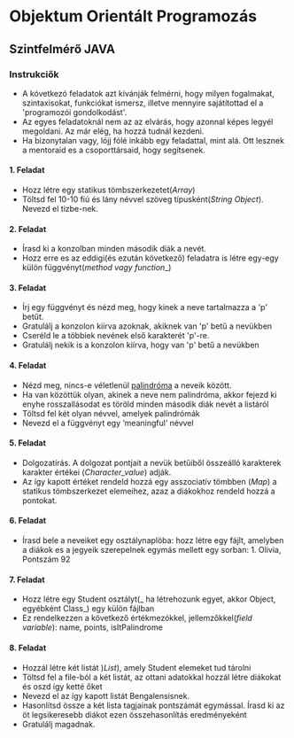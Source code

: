 # Objektum Orientált Programozás
## Szintfelmérő JAVA

### Instrukciők

* A kóvetkezó feladatok azt kívánják felmérni, hogy milyen fogalmakat, szintaxisokat, funkciókat ismersz, illetve mennyire sajátítottad el a 'programozói gondolkodást'.
* Az egyes feladatoknál nem az az elvárás, hogy azonnal képes legyél megoldani. Az már elég, ha hozzá tudnál kezdeni. 
* Ha bizonytalan vagy, lójj fólé inkább egy feladattal, mint alá. Ott lesznek a mentoraid es a csoporttársaid, hogy segítsenek.


####    1. Feladat 	
*   Hozz létre egy statikus tömbszerkezetet(_Array_)
*   Töltsd fel 10-10 fiú és lány névvel szöveg típusként(_String Object_). Nevezd el tizbe-nek.

####    2. Feladat 	
*   Írasd ki a konzolban minden második diák a nevét.
*   Hozz erre es az eddigi(és ezután következő) feladatra is létre egy-egy külön függvényt(_method vagy function__)


####    3. Feladat 
*   Írj egy függvényt és nézd meg, hogy kinek a neve tartalmazza a 'p' betűt.
*   Gratulálj a konzolon kiírva azoknak, akiknek van 'p' betű a nevükben
*   Cseréld le a többiek nevének első karakterét 'p'-re.
*   Gratulálj nekik is a konzolon kiírva, hogy van 'p' betű a nevükben
 

####    4. Feladat 
*   Nézd meg, nincs-e véletlenül [palindróma](https://hu.wikipedia.org/wiki/Palindrom) a neveik között. 
*   Ha van közöttük olyan, akinek a neve nem palindróma, akkor fejezd ki enyhe rosszallásodat es töröld minden második diák nevét a listáról
*   Töltsd fel két olyan névvel, amelyek palindrómák
*   Nevezd el a függvényt egy ‘meaningful’ névvel


####    5. Feladat 
*   Dolgozatírás. A dolgozat pontjait a nevük betűiből összeálló karakterek karakter értékei (_Character_value_) adják. 
*   Az így kapott értéket rendeld hozzá egy asszociatív tömbben (_Map_) a statikus tömbszerkezet elemeihez, azaz a diákokhoz rendeld hozzá a pontokat.


####    6. Feladat  
*   Írasd bele a neveiket egy osztálynaplöba: hozz létre egy fájlt, amelyben a diákok es a jegyeik szerepelnek egymás mellett egy sorban: 1. Olivia, Pontszám 92


####    7. Feladat  
*   Hozz létre egy Student osztályt(_ ha létrehozunk egyet, akkor Object, egyébként Class_)  egy külön fájlban
*   Ez rendelkezzen a következő értékmezókkel, jellemzőkkel(_field variable_): name, points, isItPalindrome

####    8. Feladat 
*   Hozzál létre két listát )_List_), amely Student elemeket tud tárolni
*   Töltsd fel a file-ból a két listát, az ottani adatokkal hozzál létre diákokat és oszd így ketté őket
*   Nevezd el az így kapott listát Bengalensisnek. 
*   Hasonlítsd össze a két lista tagjainak pontszámát egymással. Írasd ki az öt legsikeresebb diákot ezen összehasonlítás eredményeként
*   Gratulálj magadnak.

